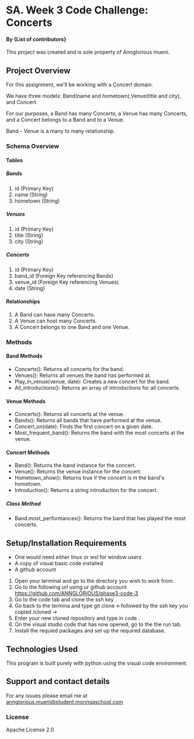 # SA. Week 3 Code Challenge: Concerts

#### By **{List of contributors}**
This project was created and is sole property of Annglorious mueni.

## Project Overview
For this assignment, we'll be working with a Concert domain.

We have three models: Band(name and hometown),Venue(title and city), and Concert.

For our purposes, a Band has many Concerts, a Venue has many Concerts, 
and a Concert belongs to a Band and to a Venue.

Band - Venue is a many to many relationship.

### Schema Overview
#### Tables
##### Bands

1. id (Primary Key)
2. name (String)
3. hometown (String)

##### Venues

1. id (Primary Key)
2. title (String)
3. city (String)

##### Concerts

1. id (Primary Key)
2. band_id (Foreign Key referencing Bands)
3. venue_id (Foreign Key referencing Venues)
4. date (String)
#### Relationships
1. A Band can have many Concerts.
2. A Venue can host many Concerts.
3. A Concert belongs to one Band and one Venue.

### Methods
#### Band Methods
- Concerts(): Returns all concerts for the band.
- Venues(): Returns all venues the band has performed at.
- Play_in_venue(venue, date): Creates a new concert for the band.
- All_introductions(): Returns an array of introductions for all concerts.
#### Venue Methods
- Concerts(): Returns all concerts at the venue.
- Bands(): Returns all bands that have performed at the venue.
- Concert_on(date): Finds the first concert on a given date.
- Most_frequent_band(): Returns the band with the most concerts at the venue.
#### Concert Methods
- Band(): Returns the band instance for the concert.
- Venue(): Returns the venue instance for the concert.
- Hometown_show(): Returns true if the concert is in the band's hometown.
- Introduction(): Returns a string introduction for the concert.
##### Class Method
- Band.most_performances(): Returns the band that has played the most concerts.



## Setup/Installation Requirements
* One would need either linux or wsl for window users
* A copy of visual basic code installed
* A github account

1. Open your terminal and go to the directory you wish to work from.
2. Go to the following url using ur github account https://github.com/ANNGLORIOUS/phase3-code-3
3. Go to the code tab and clone the ssh key
4. Go back to the termina and type git clone <-followed by the ssh key you copied /cloned ->
5. Enter your new cloned repository and type in code .
6. On the visual studio code that has now opened, go to the the run tab.
7. Install the requied packages and set up the required database.
## Technologies Used
This program is built purely with python using the visual code environment.

## Support and contact details
For any issues please email me at annglorious.mueni@student.moringaschool.com
### License
Apache License 2.0


